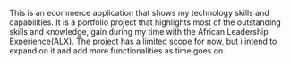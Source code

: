 This is an ecommerce application that shows my technology skills and capabilities.
It is a portfolio project that highlights most of the outstanding skills and knowledge,
gain during my time with the African Leadership Experience(ALX). The project has a limited
scope for now, but i intend to expand on it and add more functionalities as time goes on.
